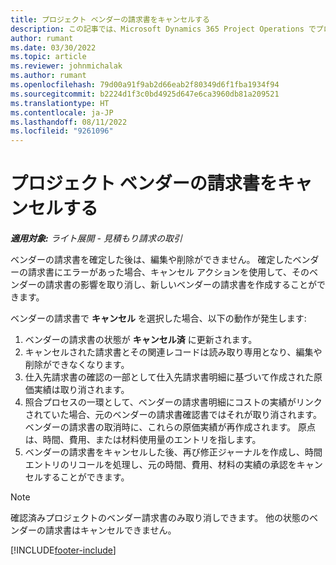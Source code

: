 ```yaml
---
title: プロジェクト ベンダーの請求書をキャンセルする
description: この記事では、Microsoft Dynamics 365 Project Operations でプロジェクト ベンダーの請求書をキャンセルする方法と、プロジェクト ベンダーの請求書をキャンセルした場合の財務上の影響について説明します。
author: rumant
ms.date: 03/30/2022
ms.topic: article
ms.reviewer: johnmichalak
ms.author: rumant
ms.openlocfilehash: 79d00a91f9ab2d66eab2f80349d6f1fba1934f94
ms.sourcegitcommit: b2224d1f3c0bd4925d647e6ca3960db81a209521
ms.translationtype: HT
ms.contentlocale: ja-JP
ms.lasthandoff: 08/11/2022
ms.locfileid: "9261096"
---
```

# <a name="cancel-a-project-vendor-invoice"></a>プロジェクト ベンダーの請求書をキャンセルする

_**適用対象:** ライト展開 - 見積もり請求の取引_

ベンダーの請求書を確定した後は、編集や削除ができません。 確定したベンダーの請求書にエラーがあった場合、キャンセル アクションを使用して、そのベンダーの請求書の影響を取り消し、新しいベンダーの請求書を作成することができます。

ベンダーの請求書で **キャンセル** を選択した場合、以下の動作が発生します:

1. ベンダーの請求書の状態が **キャンセル済** に更新されます。
2. キャンセルされた請求書とその関連レコードは読み取り専用となり、編集や削除ができなくなります。
3. 仕入先請求書の確認の一部として仕入先請求書明細に基づいて作成された原価実績は取り消されます。
4. 照合プロセスの一環として、ベンダーの請求書明細にコストの実績がリンクされていた場合、元のベンダーの請求書確認書ではそれが取り消されます。 ベンダーの請求書の取消時に、これらの原価実績が再作成されます。 原点は、時間、費用、または材料使用量のエントリを指します。
5. ベンダーの請求書をキャンセルした後、再び修正ジャーナルを作成し、時間エントリのリコールを処理し、元の時間、費用、材料の実績の承認をキャンセルすることができます。

> [!NOTE]
> 確認済みプロジェクトのベンダー請求書のみ取り消しできます。 他の状態のベンダーの請求書はキャンセルできません。

[!INCLUDE[footer-include](../../includes/footer-banner.md)]
